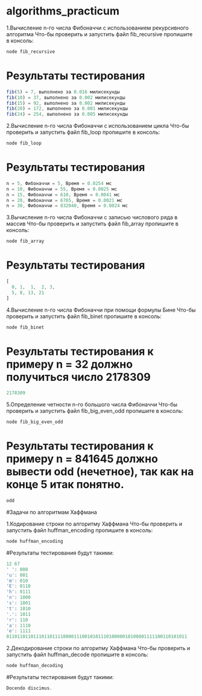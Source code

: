 # algorithms_practicum


1.Вычисление n-го числа Фибоначчи с использованием рекурсивного алгоритма Что-бы проверить и запустить файл fib_recursive пропишите в консоль:

```JavaScript
node fib_recursive
```

# Результаты тестирования
```JavaScript
fib(5) = 7, выполнено за 0.016 милисекунды
fib(10) = 37, выполнено за 0.002 милисекунды
fib(15) = 92, выполнено за 0.002 милисекунды
fib(20) = 172, выполнено за 0.001 милисекунды
fib(24) = 254, выполнено за 0.005 милисекунды
```
2.Вычисление n-го числа Фибоначчи с использованием цикла Что-бы проверить и запустить файл fib_loop пропишите в консоль:

```JavaScript
node fib_loop
```

# Результаты тестирования

```JavaScript
n = 5, Фибоначчи = 5, Время = 0.0254 мс
n = 10, Фибоначчи = 55, Время = 0.0025 мс
n = 15, Фибоначчи = 610, Время = 0.0041 мс
n = 20, Фибоначчи = 6765, Время = 0.0021 мс
n = 30, Фибоначчи = 832040, Время = 0.0024 мс
```
3.Вычисление n-го числа Фибоначчи с записью числового ряда в массив Что-бы проверить и запустить файл fib_array пропишите в консоль:

```JavaScript
node fib_array
```

# Результаты тестирования

```JavaScript
[
  0, 1,  1,  2, 3,
  5, 8, 13, 21
]
```
4.Вычисление n-го числа Фибоначчи при помощи формулы Бине Что-бы проверить и запустить файл fib_binet пропишите в консоль:

```JavaScript
node fib_binet
```

# Результаты тестирования  к примеру n = 32 должно получиться число 2178309

```JavaScript
2178309
```
5.Определение четности n-го большого числа Фибоначчи Что-бы проверить и запустить файл fib_big_even_odd пропишите в консоль:

```JavaScript
node fib_big_even_odd
```

# Результаты тестирования к примеру n = 841645 должно вывести odd (нечетное), так как на конце 5 итак понятно.

```JavaScript
odd
```
#Задачи по алгоритмам Хаффмана

1.Кодирование строки по алгоритму Хаффмана Что-бы проверить и запустить файл huffman_encoding пропишите в консоль:

```JavaScript
node huffman_encoding
```
#Результаты тестирования будут такими:

```JavaScript
12 67
' ': 000
'u': 001
'm': 010
'E': 0110
'h': 0111
'n': 1000
's': 1001
't': 1010
'.': 1011
'r': 110
'a': 1110
'e': 1111
0110110110111011011110000111001010111010000010100001111100110101011
```

2.Декодирование строки по алгоритму Хаффмана Что-бы проверить и запустить файл huffman_decode пропишите в консоль:

```JavaScript
node huffman_decoding
```

#Результаты тестирования будут такими:

```JavaScript
Docendo discimus.
```
